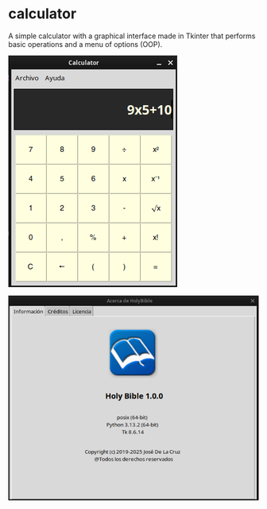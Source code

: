 # calculator

A simple calculator with a graphical interface made in Tkinter that performs basic operations
and a menu of options (OOP).

![alt text](./asset/images/calc.png)

![alt text](./asset/images/about-calc.png)